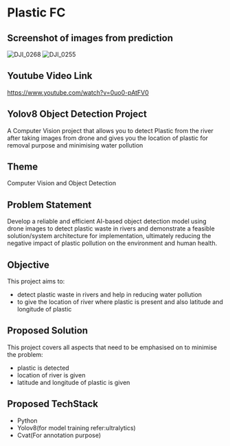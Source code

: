 # Plastic FC


## Screenshot of images from prediction

![DJI_0268](https://github.com/pgs17/Plastic-FC/assets/104774222/2b9a2c17-2429-4b1f-9414-c2b5627a906c)
![DJI_0255](https://github.com/pgs17/Plastic-FC/assets/104774222/8c6cdf55-7891-42fa-882d-7760988ef2cc)


## Youtube Video Link
https://www.youtube.com/watch?v=0uo0-pAtFV0

## Yolov8 Object Detection Project 

A Computer Vision project that allows you to detect Plastic from the river after taking images from drone and gives you the location of plastic for removal purpose and minimising water pollution

## Theme

Computer Vision and Object Detection 

## Problem Statement
  Develop a reliable and efficient AI-based object detection model using drone images to detect plastic waste in rivers and demonstrate a feasible solution/system architecture for implementation, ultimately reducing the negative impact of plastic pollution on the environment and human health.
 

## Objective


This project aims to:

- detect plastic waste in rivers and help in reducing water pollution
- to give the location of river where plastic is present and also latitude and longitude of plastic

## Proposed Solution

This project covers all aspects that need to be emphasised on to minimise the problem:
- plastic is detected
- location of river is given
- latitude and longitude of plastic is given

## Proposed TechStack

<ul>
<li>Python</li>
<li>Yolov8(for model training refer:ultralytics)</li>
<li>Cvat(For annotation purpose)</li>
</ul>
